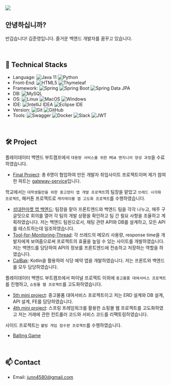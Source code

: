 <!--
**kimjunyo/kimjunyo** is a ✨ _special_ ✨ repository because its `README.md` (this file) appears on your GitHub profile.

Here are some ideas to get you started:

- 🔭 I’m currently working on ...
- 🌱 I’m currently learning ...
- 👯 I’m looking to collaborate on ...
- 🤔 I’m looking for help with ...
- 💬 Ask me about ...
- 📫 How to reach me: ...
- 😄 Pronouns: ...
- ⚡ Fun fact: ...
-->

<img src="https://capsule-render.vercel.app/api?type=waving&color=auto&height=200&section=header&text=welcome%20to%20kimjunyo's%20world👋&fontSize=50" />

## 안녕하십니까?
반갑습니다! 김준영입니다. 즐거운 백엔드 개발자를 꿈꾸고 있습니다.

<br>

## 🌱 Technical Stacks
- Language: ![Java 11](https://img.shields.io/badge/Java_11-FF3434) ![Python](https://img.shields.io/badge/python-3776AB?style=flat&logo=python&logoColor=white)
- Front-End: ![HTML5](https://img.shields.io/badge/HTML5-FFFFFF?logo=HTML5&logoColor=E34F26) ![Thymeleaf](https://img.shields.io/badge/Thymeleaf-FFFFFF?logo=Thymeleaf&logoColor=005F0F)
- Framework: ![Spring](https://img.shields.io/badge/Spring-FFFFFF?logo=Spring) ![Spring Boot](https://img.shields.io/badge/Spring_Boot-FFFFFF?logo=SpringBoot) ![Spring Data JPA](https://img.shields.io/badge/Spring_Data_JPA-FFFFFF) 
- DB: ![MySQL](https://img.shields.io/badge/MySQL-FFFFFF?logo=MySQL)
- OS: ![Linux](https://img.shields.io/badge/Linux-FFFFFF?logo=Linux) ![MacOS](https://img.shields.io/badge/macOS-FFFFFF?logo=Apple&logoColor=000000) ![Windows](https://img.shields.io/badge/Windows-FFFFFF?logo=Windows%2010&logoColor=0078D6)
- IDE: ![IntelliJ IDEA](https://img.shields.io/badge/IntelliJ_IDEA-FFFFFF?logo=IntelliJ%20IDEA&logoColor=000000) ![Eclipse IDE](https://img.shields.io/badge/Eclipse_IDE-FFFFFF?logo=Eclipse%20IDE&logoColor=2C2255)
- Version: ![Git](https://img.shields.io/badge/Git-FFFFFF?logo=Git) ![GitHub](https://img.shields.io/badge/GitHub-FFFFFF?logo=GitHub&logoColor=000000)
- Tools: ![Swagger](https://img.shields.io/badge/Swagger-FFFFFF?logo=Swagger) ![Docker](https://img.shields.io/badge/Docker-FFFFFF?logo=Docker) ![Slack](https://img.shields.io/badge/Slack-FFFFFF?logo=Slack&logoColor=4A154B) ![JWT](https://img.shields.io/badge/JWT-FFFFFF?logo=jsonwebtokens&logoColor=000000)

<br>

## 🛠️ Project
플레이데이터 백엔드 부트캠프에서 `대용량 서비스를 위한 MSA 엔지니어 양성 과정`을 수료하였습니다.

- [Final Project](https://github.com/miracle-job-a): 총 6명이 협업하여 만든 개발자 취업사이트 프로젝트이며 제가 참여한 파트는 [gateway-service](https://github.com/kimjunyo/miracle-job-a-gateway-service)입니다.

학교에서는 `대학생들만을 위한 중고장터 앱 개발 프로젝트`의 팀장을 맡았고 `쓰레드 시각화 프로젝트`, 해커톤 프로젝트로 `캐치테이블 앱 고도화 프로젝트`를 수행하였습니다.

- [성대한마켓 앱 백엔드](https://github.com/kimjunyo/SWE9-spring-server): 팀장을 맡아 프론트엔드와 백엔드 팀을 각각 나누고, 매주 구글밋으로 회의를 열어 각 팀의 개발 상황을 확인하고 팀 간 필요 사항을 조율하고 계획하였습니다. 저는 백엔드 팀원으로서, 채팅 관련 API와 DB를 설계하고, 모든 API를 테스트하는데 일조하였습니다.
- [Tool-for-Monitoring-Thread](https://github.com/SWE3028-Project101/Tool-for-Monitoring-Thread/tree/main/backend): 각 쓰레드의 메모리 사용량, response time을 개발자에게 보여줌으로써 프로젝트의 효율을 높일 수 있는 사이트를 개발하였습니다. 저는 백엔드를 담당하여 API의 정보를 프론트엔드에 전송하고 저장하는 역할을 하였습니다.
- [CalBak](https://github.com/kimjunyo/calbak_application): Kotlin을 활용하여 식당 예약 앱을 개발하였습니다. 저는 프론트와 백엔드를 모두 담당하였습니다.

플레이데이터 백엔드 부트캠프에서 파이널 프로젝트 이외에 `중고물품 대여서비스 프로젝트`를 진행하고, `쇼핑몰 웹 프로젝트`를 고도화하였습니다.

- [5th mini project](https://github.com/kimjunyo/murang): 중고물품 대여서비스 프로젝트이고 저는 ERD 설계와 DB 설계, API 설계, FE를 담당하였습니다. 
- [4th mini project](https://github.com/kimjunyo/miniproject4_withJ): 스프링 프레임워크를 활용한 쇼핑몰 웹 프로젝트를 고도화하였고 저는 거래에 관한 컨트롤러 코드와 서비스 코드를 리팩토링하였습니다.

사이드 프로젝트는 `볼링 게임 점수판 프로젝트`를 수행하였습니다.

- [Balling Game](https://github.com/kimjunyo/balling-game)

<br>

## 📫 Contact
- Email: junn4580@gmail.com
